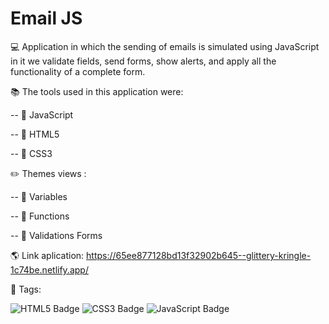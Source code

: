 # Email JS
:computer: Application in which the sending of emails is simulated using JavaScript in it we validate fields, send forms, show alerts, and apply all the functionality of a complete form.

:books: The tools used in this application were:

  -- :large_orange_diamond: JavaScript 

  -- :large_orange_diamond: HTML5 

  -- :large_orange_diamond: CSS3 
  
:pencil2: Themes views : 

  -- :large_blue_diamond: Variables
  
  -- :large_blue_diamond: Functions
  
  -- :large_blue_diamond: Validations Forms

:earth_americas: Link aplication: https://65ee877128bd13f32902b645--glittery-kringle-1c74be.netlify.app/

:hammer: Tags:

![HTML5 Badge](https://img.shields.io/badge/HTML5-E34F26?logo=html5&logoColor=fff&style=for-the-badge)
![CSS3 Badge](https://img.shields.io/badge/CSS3-1572B6?logo=css3&logoColor=fff&style=for-the-badge)
![JavaScript Badge](https://img.shields.io/badge/JavaScript-F7DF1E?logo=javascript&logoColor=000&style=for-the-badge)
